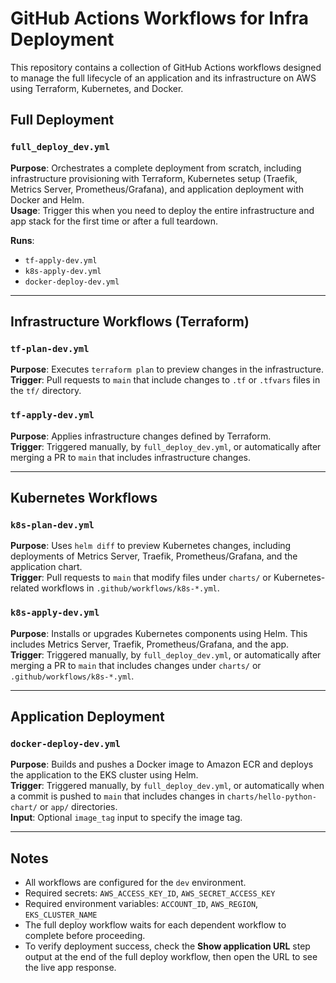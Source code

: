 # GitHub Actions Workflows for Infra Deployment

This repository contains a collection of GitHub Actions workflows designed to manage the full lifecycle of an application and its infrastructure on AWS using Terraform, Kubernetes, and Docker.

## Full Deployment

### `full_deploy_dev.yml`
**Purpose**: Orchestrates a complete deployment from scratch, including infrastructure provisioning with Terraform, Kubernetes setup (Traefik, Metrics Server, Prometheus/Grafana), and application deployment with Docker and Helm.  
**Usage**: Trigger this when you need to deploy the entire infrastructure and app stack for the first time or after a full teardown.

**Runs**:
- `tf-apply-dev.yml`
- `k8s-apply-dev.yml`
- `docker-deploy-dev.yml`

---

## Infrastructure Workflows (Terraform)

### `tf-plan-dev.yml`
**Purpose**: Executes `terraform plan` to preview changes in the infrastructure.  
**Trigger**: Pull requests to `main` that include changes to `.tf` or `.tfvars` files in the `tf/` directory.

### `tf-apply-dev.yml`
**Purpose**: Applies infrastructure changes defined by Terraform.  
**Trigger**: Triggered manually, by `full_deploy_dev.yml`, or automatically after merging a PR to `main` that includes infrastructure changes.

---

## Kubernetes Workflows

### `k8s-plan-dev.yml`
**Purpose**: Uses `helm diff` to preview Kubernetes changes, including deployments of Metrics Server, Traefik, Prometheus/Grafana, and the application chart.  
**Trigger**: Pull requests to `main` that modify files under `charts/` or Kubernetes-related workflows in `.github/workflows/k8s-*.yml`.

### `k8s-apply-dev.yml`
**Purpose**: Installs or upgrades Kubernetes components using Helm. This includes Metrics Server, Traefik, Prometheus/Grafana, and the app.  
**Trigger**: Triggered manually, by `full_deploy_dev.yml`, or automatically after merging a PR to `main` that includes changes under `charts/` or `.github/workflows/k8s-*.yml`.

---

## Application Deployment

### `docker-deploy-dev.yml`
**Purpose**: Builds and pushes a Docker image to Amazon ECR and deploys the application to the EKS cluster using Helm.  
**Trigger**: Triggered manually, by `full_deploy_dev.yml`, or automatically when a commit is pushed to `main` that includes changes in `charts/hello-python-chart/` or `app/` directories.  
**Input**: Optional `image_tag` input to specify the image tag.

---

## Notes

- All workflows are configured for the `dev` environment.
- Required secrets: `AWS_ACCESS_KEY_ID`, `AWS_SECRET_ACCESS_KEY`
- Required environment variables: `ACCOUNT_ID`, `AWS_REGION`, `EKS_CLUSTER_NAME`
- The full deploy workflow waits for each dependent workflow to complete before proceeding.
- To verify deployment success, check the **Show application URL** step output at the end of the full deploy workflow, then open the URL to see the live app response.
